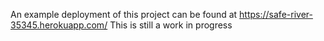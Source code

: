 An example deployment of this project can be found at https://safe-river-35345.herokuapp.com/
This is still a work in progress
